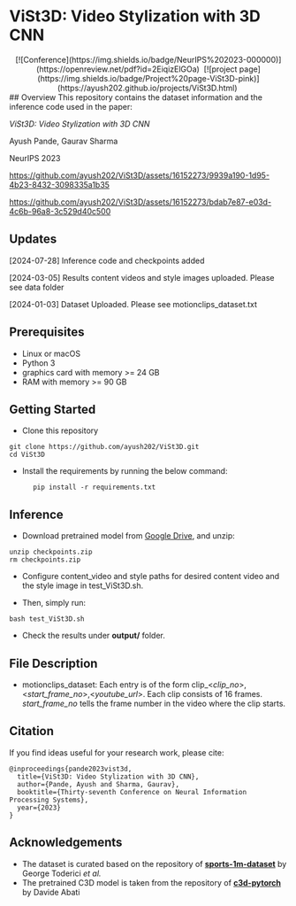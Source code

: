 # ViSt3D: Video Stylization with 3D CNN
<div align="center">
[![Conference](https://img.shields.io/badge/NeurIPS%202023-000000)](https://openreview.net/pdf?id=2EiqizElGOa)&nbsp;
[![project page](https://img.shields.io/badge/Project%20page-ViSt3D-pink)](https://ayush202.github.io/projects/ViSt3D.html)&nbsp;
      
</div>
## Overview
This repository contains the dataset information and the inference code used in the paper:

*ViSt3D: Video Stylization with 3D CNN*

Ayush Pande, Gaurav Sharma

NeurIPS 2023

https://github.com/ayush202/ViSt3D/assets/16152273/9939a190-1d95-4b23-8432-3098335a1b35

https://github.com/ayush202/ViSt3D/assets/16152273/bdab7e87-e03d-4c6b-96a8-3c529d40c500

## Updates
[2024-07-28] Inference code and checkpoints added

[2024-03-05] Results content videos and style images uploaded. Please see data folder

[2024-01-03] Dataset Uploaded. Please see motionclips_dataset.txt

## Prerequisites
* Linux or macOS
* Python 3
* graphics card with memory >= 24 GB
* RAM with memory >= 90 GB

## Getting Started

* Clone this repository

```shell
git clone https://github.com/ayush202/ViSt3D.git
cd ViSt3D
```
* Install the requirements by running the below command:

``` shell
      pip install -r requirements.txt
```

## Inference

* Download pretrained model from [Google Drive](https://drive.google.com/file/d/1izz7PiDEhiYwB-RA0Zki85RCNrt_M7qY/view?usp=sharing), and unzip:

```shell
unzip checkpoints.zip
rm checkpoints.zip
```
* Configure content_video and style paths for desired content video and the style image in test_ViSt3D.sh.

* Then, simply run:

```shell
bash test_ViSt3D.sh
```
* Check the results under **output/** folder.


## File Description
* motionclips_dataset: Each entry is of the form clip_<*clip_no*>,<*start_frame_no*>,<*youtube_url*>. Each clip consists of 16 frames. *start_frame_no* tells the frame number in the video where the clip starts. 

## Citation
If you find ideas useful for your research work, please cite:

```
@inproceedings{pande2023vist3d,
  title={ViSt3D: Video Stylization with 3D CNN},
  author={Pande, Ayush and Sharma, Gaurav},
  booktitle={Thirty-seventh Conference on Neural Information Processing Systems},
  year={2023}
}
```

## Acknowledgements
* The dataset is curated based on the repository of **[sports-1m-dataset](https://github.com/gtoderici/sports-1m-dataset/tree/master)** by George Toderici *et al.*
* The pretrained C3D model is taken from the repository of **[c3d-pytorch](https://github.com/DavideA/c3d-pytorch/tree/master)** by Davide Abati
